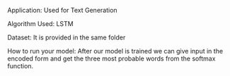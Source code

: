 Application:
Used for Text Generation

Algorithm Used:
LSTM

Dataset:
It is provided in the same folder

How to run your model:
After our model is trained we can give input in the encoded form and get the three most probable words from the softmax function.

